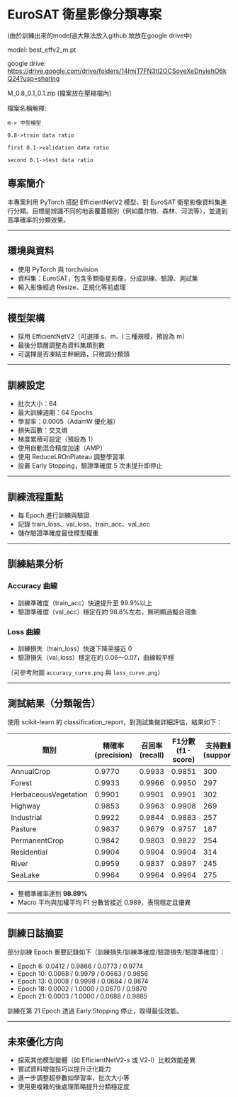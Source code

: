 # EuroSAT 衛星影像分類專案
  (由於訓練出來的model過大無法放入github 故放在google drive中)

  model: best_effv2_m.pt

  google drive: https://drive.google.com/drive/folders/14ImjT7FN3tl2OCSoveXeDnyiehO6kQ24?usp=sharing

  M_0.8_0.1_0.1.zip (檔案放在壓縮檔內)
  
  檔案名稱解釋:
  
    m-> 中型模型 
    
    0.8->train data ratio 
    
    first 0.1->validation data ratio
    
    second 0.1->test data ratio 

## 專案簡介

本專案利用 PyTorch 搭配 EfficientNetV2 模型，對 EuroSAT 衛星影像資料集進行分類。目標是辨識不同的地表覆蓋類別（例如農作物、森林、河流等），並達到高準確率的分類效果。

---

## 環境與資料

* 使用 PyTorch 與 torchvision
* 資料集：EuroSAT，包含多類衛星影像，分成訓練、驗證、測試集
* 輸入影像經過 Resize、正規化等前處理

---

## 模型架構

* 採用 EfficientNetV2（可選擇 s、m、l 三種規模，預設為 m）
* 最後分類層調整為資料集類別數
* 可選擇是否凍結主幹網路，只微調分類頭

---

## 訓練設定

* 批次大小：64
* 最大訓練週期：64 Epochs
* 學習率：0.0005（AdamW 優化器）
* 損失函數：交叉熵
* 梯度累積可設定（預設為 1）
* 使用自動混合精度加速（AMP）
* 使用 ReduceLROnPlateau 調整學習率
* 設置 Early Stopping，驗證準確度 5 次未提升即停止

---

## 訓練流程重點

* 每 Epoch 進行訓練與驗證
* 記錄 train\_loss、val\_loss、train\_acc、val\_acc
* 儲存驗證準確度最佳模型權重

---

## 訓練結果分析

### Accuracy 曲線

* 訓練準確度（train\_acc）快速提升至 99.9%以上
* 驗證準確度（val\_acc）穩定在約 98.8%左右，無明顯過擬合現象

### Loss 曲線

* 訓練損失（train\_loss）快速下降至接近 0
* 驗證損失（val\_loss）穩定在約 0.06～0.07，曲線較平穩

（可參考附圖 `accuracy_curve.png` 與 `loss_curve.png`）

---

## 測試結果（分類報告）

使用 scikit-learn 的 classification\_report，對測試集做詳細評估，結果如下：

| 類別                   | 精確率(precision) | 召回率(recall) | F1分數(f1-score) | 支持數量(support) |
| -------------------- | -------------- | ----------- | -------------- | ------------- |
| AnnualCrop           | 0.9770         | 0.9933      | 0.9851         | 300           |
| Forest               | 0.9933         | 0.9966      | 0.9950         | 297           |
| HerbaceousVegetation | 0.9901         | 0.9901      | 0.9901         | 302           |
| Highway              | 0.9853         | 0.9963      | 0.9908         | 269           |
| Industrial           | 0.9922         | 0.9844      | 0.9883         | 257           |
| Pasture              | 0.9837         | 0.9679      | 0.9757         | 187           |
| PermanentCrop        | 0.9842         | 0.9803      | 0.9822         | 254           |
| Residential          | 0.9904         | 0.9904      | 0.9904         | 314           |
| River                | 0.9959         | 0.9837      | 0.9897         | 245           |
| SeaLake              | 0.9964         | 0.9964      | 0.9964         | 275           |

* 整體準確率達到 **98.89%**
* Macro 平均與加權平均 F1 分數皆接近 0.989，表現穩定且優異

---

## 訓練日誌摘要

部分訓練 Epoch 重要記錄如下（訓練損失/訓練準確度/驗證損失/驗證準確度）：

* Epoch 6: 0.0412 / 0.9866 / 0.0773 / 0.9774
* Epoch 10: 0.0068 / 0.9979 / 0.0663 / 0.9856
* Epoch 13: 0.0008 / 0.9998 / 0.0684 / 0.9874
* Epoch 18: 0.0002 / 1.0000 / 0.0670 / 0.9870
* Epoch 21: 0.0003 / 1.0000 / 0.0688 / 0.9885

訓練在第 21 Epoch 透過 Early Stopping 停止，取得最佳效能。

---

## 未來優化方向

* 探索其他模型變體（如 EfficientNetV2-s 或 V2-l）比較效能差異
* 嘗試資料增強技巧以提升泛化能力
* 進一步調整超參數如學習率、批次大小等
* 使用更複雜的後處理策略提升分類穩定度
